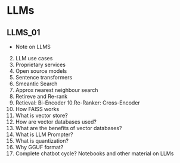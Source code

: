 # LLMs
## LLMS_01   
  * Note on LLMS
2. LLM use cases
3. Proprietary services
4. Open source models
5. Sentence transformers
6. Smeantic Search
7. Approx nearest neighbour search
8. Retireve and Re-rank
9. Retieval: Bi-Encoder
10.Re-Ranker: Cross-Encoder
11. How FAISS works
12. What is vector store?
13. How are vector databases used?
14. What are the benefits of vector databases?
15. What is LLM Prompter?
16. What is quantization?
17. Why GGUF format?
18. Complete chatbot cycle?
Notebooks and other material on LLMs
